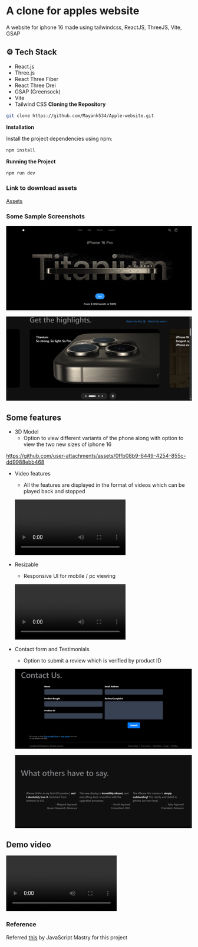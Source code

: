 
# A clone for apples website 

A website for iphone 16 made using tailwindcss, ReactJS, ThreeJS, Vite, GSAP 

## ⚙️ Tech Stack

- React.js
- Three.js
- React Three Fiber
- React Three Drei
- GSAP (Greensock)
- Vite
- Tailwind CSS
**Cloning the Repository**

```bash
git clone https://github.com/Mayank534/Apple-website.git
```

**Installation**

Install the project dependencies using npm:

```bash
npm install
```

**Running the Project**

```bash
npm run dev
```

### Link to download assets
[Assets](https://drive.google.com/drive/folders/1fwbh7vMBbys95-lcHK968mF4WYJHzHez?usp=sharing)

### Some Sample Screenshots
![AltText](/screenshots/1.png)

![AltText](/screenshots/2.png)

## Some features

- 3D Model 
  - Option to view different variants of the phone along with option to view the two new sizes of iphone 16



https://github.com/user-attachments/assets/0ffb08b9-6449-4254-855c-dd9988ebb468


- Video features
  - All the features are displayed in the format of videos which can be played back and stopped

  ![AltText](/screenshots/8.mp4)



- Resizable
  - Responsive UI for mobile / pc viewing

  ![AltText](/screenshots/5.mp4)

- Contact form and Testimonials
  - Option to submit a review which is verified by product ID

  ![AltText](/screenshots/4.png)

  ![AltText](/screenshots/3.png)


## Demo video

![AltText](/screentshots/6.mp4)

### Reference
Referred [this](https://www.youtube.com/watch?v=kRQbRAJ4-Fs) by JavaScript Mastry for this project 
